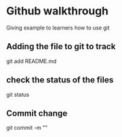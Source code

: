 # Github walkthrough

Giving example to learners how to use git

## Adding the file to git to track
git add README.md

## check the status of the files
git status

## Commit change
git commit -m ""